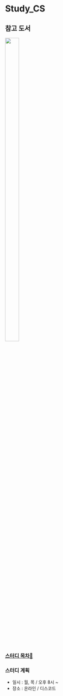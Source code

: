 # Study_CS



## 참고 도서
<img src="https://image.yes24.com/YES24ViewerDatas/Z1089_LT/A10889/B108888/108887922_L/o4mfxwsc1vb6ow2s01.jpg" width="30%" height="50%">

### [스터디 목차📜](https://github.com/luminousol/Study_CS/wiki)

### 스터디 계획
- 일시 : 월, 목 / 오후 8시 ~
- 장소 : 온라인 / 디스코드
